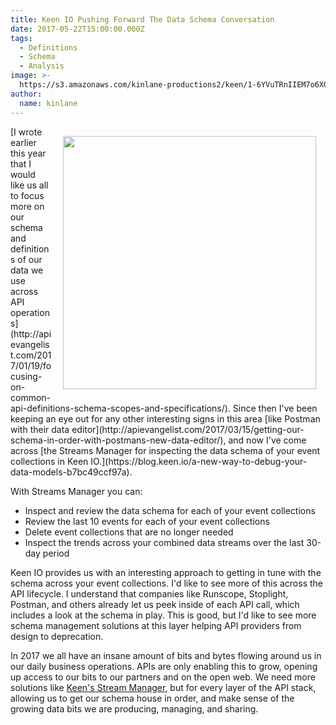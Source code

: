 ```yaml
---
title: Keen IO Pushing Forward The Data Schema Conversation
date: 2017-05-22T15:00:00.000Z
tags:
  - Definitions
  - Schema
  - Analysis
image: >-
  https://s3.amazonaws.com/kinlane-productions2/keen/1-6YVuTRnIIEM7o6XQO-QtMA.png
author:
  name: kinlane
---
```

<p><img style="padding: 15px;" src="https://s3.amazonaws.com/kinlane-productions2/keen/1-6YVuTRnIIEM7o6XQO-QtMA.png" align="right" width="405" /></p>[I wrote earlier this year that I would like us all to focus more on our schema and definitions of our data we use across API operations](http://apievangelist.com/2017/01/19/focusing-on-common-api-definitions-schema-scopes-and-specifications/). Since then I've been keeping an eye out for any other interesting signs in this area [like Postman with their data editor](http://apievangelist.com/2017/03/15/getting-our-schema-in-order-with-postmans-new-data-editor/), and now I've come across [the Streams Manager for inspecting the data schema of your event collections in Keen IO.](https://blog.keen.io/a-new-way-to-debug-your-data-models-b7bc49ccf97a).

With Streams Manager you can:

* Inspect and review the data schema for each of your event collections
* Review the last 10 events for each of your event collections
* Delete event collections that are no longer needed
* Inspect the trends across your combined data streams over the last 30-day period

Keen IO provides us with an interesting approach to getting in tune with the schema across your event collections. I'd like to see more of this across the API lifecycle. I understand that companies like Runscope, Stoplight, Postman, and others already let us peek inside of each API call, which includes a look at the schema in play. This is good, but I'd like to see more schema management solutions at this layer helping API providers from design to deprecation.

In 2017 we all have an insane amount of bits and bytes flowing around us in our daily business operations. APIs are only enabling this to grow, opening up access to our bits to our partners and on the open web. We need more solutions like [Keen's Stream Manager](https://blog.keen.io/a-new-way-to-debug-your-data-models-b7bc49ccf97a), but for every layer of the API stack, allowing us to get our schema house in order, and make sense of the growing data bits we are producing, managing, and sharing. 